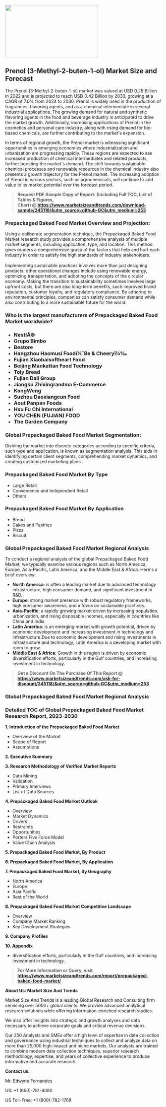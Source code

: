 <p><img class="alignnone size-medium wp-image-20088" src="https://ffe5etoiles.com/wp-content/uploads/2024/12/MST1-300x171.png" alt="" width="300" height="171" /></p><h2>Prenol (3-Methyl-2-buten-1-ol) Market Size and Forecast</h2><p>The Prenol (3-Methyl-2-buten-1-ol) market was valued at USD 0.25 Billion in 2022 and is projected to reach USD 0.42 Billion by 2030, growing at a CAGR of 7.0% from 2024 to 2030. Prenol is widely used in the production of fragrances, flavoring agents, and as a chemical intermediate in several industrial applications. The growing demand for natural and synthetic flavoring agents in the food and beverage industry is anticipated to drive the market growth. Additionally, increasing applications of Prenol in the cosmetics and personal care industry, along with rising demand for bio-based chemicals, are further contributing to the market's expansion.</p><p>In terms of regional growth, the Prenol market is witnessing significant opportunities in emerging economies where industrialization and urbanization are progressing rapidly. These regions are expected to see increased production of chemical intermediates and related products, further boosting the market's demand. The shift towards sustainable chemical processes and renewable resources in the chemical industry also presents a growth trajectory for the Prenol market. The increasing adoption of Prenol in various sectors, such as agrochemicals, will continue to add value to its market potential over the forecast period.</p></p><blockquote id="" class=""><strong>Request PDF Sample Copy of Report: (Including Full TOC, List of Tables &amp; Figures, Chart)&nbsp;@&nbsp;<strong><a href="https://www.marketsizeandtrends.com/download-sample/345118/&utm_source=github-GC&utm_medium=253" target="_blank">https://www.marketsizeandtrends.com/download-sample/345118/&utm_source=github-GC&utm_medium=253</a></strong></strong></blockquote><h3 id="" class="">Prepackaged Baked Food Market&nbsp;Overview and Projection:</h3><p id="" class="">Using a deliberate segmentation technique, the Prepackaged Baked Food Market research study provides a comprehensive analysis of multiple market segments, including application, type, and location. This method gives readers a comprehensive grasp of the factors that help and hurt each industry in order to satisfy the high standards of industry stakeholders. <br /> <br />Implementing sustainable practices involves more than just designing products; other operational changes include using renewable energy, optimizing transportation, and adopting the concepts of the circular economy. Making the transition to sustainability sometimes involves large upfront costs, but there are also long-term benefits, such improved brand reputation, customer loyalty, and regulatory compliance. By adhering to environmental principles, companies can satisfy consumer demand while also contributing to a more sustainable future for the world.</p><h3 id="" class="">Who is the largest manufacturers of&nbsp;Prepackaged Baked Food Market worldwide?</h3><h3 class=""><p><ul><li>NestlÃ© </li><li> Grupo Bimbo </li><li> Bestore </li><li> Hangzhou Haomusi Foodï¼ˆBe & Cheeryï¼‰ </li><li> Fujian Xiaobaisoftheart Food </li><li> Beijing Mankattan Food Technology </li><li> Toly Bread </li><li> Fujian Dali Group </li><li> Jiangsu Zhixingrandma E-Commerce </li><li> KongWeng </li><li> Suzhou Daoxiangcun Food </li><li> Aout Panpan Foods </li><li> Hsu Fu Chi International </li><li> YOU CHEN (FUJIAN) FOOD </li><li> The Garden Company</li></ul></p></h3><h3 id="" class="">Global&nbsp;Prepackaged Baked Food Market Segmentation:</h3><p id="" class="">Dividing the market into discrete categories according to specific criteria, such type and application, is known as segmentation analysis. This aids in identifying certain client segments, comprehending market dynamics, and creating customized marketing plans.</p><h3 id="" class="">Prepackaged Baked Food Market&nbsp;By Type</h3><p><p><ul><li>Large Retail</li><li> Convenience and Independent Retail</li><li> Others</p></li></ul></p></p><h3 id="" class="">Prepackaged Baked Food Market&nbsp;By Application</h3><p class=""><p><ul><li>Bread</li><li> Cakes and Pastries</li><li> Pizza</li><li> Biscuit</li></ul></p></p><h3 id="" class="">Global Prepackaged Baked Food Market Regional Analysis</h3><p id="" class="">To conduct a regional analysis of the global Prepackaged Baked Food Market, we typically examine various regions such as North America, Europe, Asia-Pacific, Latin America, and the Middle East &amp; Africa. Here's a brief overview:</p><ul><li><strong>North America</strong>: is often a leading market due to advanced technology infrastructure, high consumer demand, and significant investment in R&amp;D.</li><li><strong>Europe</strong>: strong market presence with robust regulatory frameworks, high consumer awareness, and a focus on sustainable practices.</li><li><strong>Asia-Pacific</strong>: a rapidly growing market driven by increasing population, urbanization, and rising disposable incomes, especially in countries like China and India.</li><li><strong>Latin America</strong>: is an emerging market with growth potential, driven by economic development and increasing investment in technology and infrastructure.Due to economic development and rising investments in infrastructure and technology, Latin America is a developing market with room to grow.</li><li><strong>Middle East &amp; Africa</strong>: Growth in this region is driven by economic diversification efforts, particularly in the Gulf countries, and increasing investment in technology.</li></ul><blockquote id="" class=""><strong>Get a Discount On The Purchase Of This Report @ <strong><a href="https://www.marketsizeandtrends.com/ask-for-discount/345118/&utm_source=github-GC&utm_medium=253" target="_blank">https://www.marketsizeandtrends.com/ask-for-discount/345118/&utm_source=github-GC&utm_medium=253</a></strong></strong></blockquote><h3 id="" class="">Global Prepackaged Baked Food Market Regional Analysis</h3><h3 id="" class="">Detailed TOC of Global Prepackaged Baked Food Market Research Report, 2023-2030</h3><p id="" class=""><strong>1. Introduction of the Prepackaged Baked Food Market</strong></p><ul><li>Overview of the Market</li><li>Scope of Report</li><li>Assumptions</li></ul><p id="" class=""><strong>2. Executive Summary</strong></p><p id="" class=""><strong>3. Research Methodology of Verified Market Reports</strong></p><ul><li>Data Mining</li><li>Validation</li><li>Primary Interviews</li><li>List of Data Sources</li></ul><p id="" class=""><strong>4. Prepackaged Baked Food Market Outlook</strong></p><ul><li>Overview</li><li>Market Dynamics</li><li>Drivers</li><li>Restraints</li><li>Opportunities</li><li>Porters Five Force Model</li><li>Value Chain Analysis</li></ul><p id="" class=""><strong>5. Prepackaged Baked Food Market, By Product</strong></p><p id="" class=""><strong>6. Prepackaged Baked Food Market, By Application</strong></p><p id="" class=""><strong>7. Prepackaged Baked Food Market, By Geography</strong></p><ul><li>North America</li><li>Europe</li><li>Asia Pacific</li><li>Rest of the World</li></ul><p id="" class=""><strong>8. Prepackaged Baked Food Market Competitive Landscape</strong></p><ul><li>Overview</li><li>Company Market Ranking</li><li>Key Development Strategies</li></ul><p id="" class=""><strong>9. Company Profiles</strong></p><p id="" class=""><strong>10. Appendix</strong></p><ul><li>diversification efforts, particularly in the Gulf countries, and increasing investment in technology.</li></ul><blockquote id="" class=""><strong>For More Information or Query, visit <strong><strong><a href="https://www.marketsizeandtrends.com/report/prepackaged-baked-food-market/" target="_blank">https://www.marketsizeandtrends.com/report/prepackaged-baked-food-market/</a></strong></strong></strong></blockquote><p id="" class=""><strong>About Us: Market Size And Trends</strong></p><p id="" class="">Market Size And Trends is a leading Global Research and Consulting firm servicing over 5000+ global clients. We provide advanced analytical research solutions while offering information-enriched research studies.</p><p id="" class="">We also offer insights into strategic and growth analyses and data necessary to achieve corporate goals and critical revenue decisions.</p><p id="" class="">Our 250 Analysts and SMEs offer a high level of expertise in data collection and governance using industrial techniques to collect and analyze data on more than 25,000 high-impact and niche markets. Our analysts are trained to combine modern data collection techniques, superior research methodology, expertise, and years of collective experience to produce informative and accurate research.</p><p id="" class=""><strong>Contact us:</strong></p><p id="" class="">Mr. Edwyne Fernandes</p><p id="" class="">US: +1 (650)-781-4080</p><p id="" class="">US Toll-Free: +1 (800)-782-1768</p>
